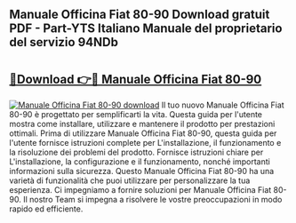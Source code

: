 ## Manuale Officina Fiat 80-90 Download gratuit PDF - Part-YTS Italiano Manuale del proprietario del servizio 94NDb

# <h2><a href="http://df99luu.blite.top/?on=Manuale+Officina+Fiat+80-90">🔗Download 👉🔴 Manuale Officina Fiat 80-90</a></h2>

[![Manuale Officina Fiat 80-90 download](https://i.imgur.com/lujVjoI.png)](http://df99luu.blite.top/?on=Manuale+Officina+Fiat+80-90)
Il tuo nuovo Manuale Officina Fiat 80-90 è progettato per semplificarti la vita. Questa guida per l'utente mostra come installare, utilizzare e mantenere il prodotto per prestazioni ottimali. Prima di utilizzare Manuale Officina Fiat 80-90, questa guida per l'utente fornisce istruzioni complete per L'installazione, il funzionamento e la risoluzione dei problemi del prodotto. Fornisce istruzioni chiare per L'installazione, la configurazione e il funzionamento, nonché importanti informazioni sulla sicurezza. Questo Manuale Officina Fiat 80-90 ha una varietà di funzionalità che puoi utilizzare per personalizzare la tua esperienza. Ci impegniamo a fornire soluzioni per Manuale Officina Fiat 80-90. Il nostro Team si impegna a risolvere le vostre preoccupazioni in modo rapido ed efficiente.
